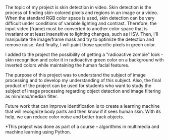 The topic of my project is skin detection in video. Skin detection is the
process of finding skin-colored pixels and regions in an image or a video.
When the standard RGB color space is used, skin detection can be very
difficult under conditions of variable lighting and contrast. Therefore,
the input video (frame) must be converted to another color space that is
invariant or at least insensitive to lighting changes, such as HSV. Then, I'll
manipulate the image/frame mask and try to optimize the detection and
remove noise. And finally, I will paint those specific pixels in green color.

I added to the project the possibility of getting a "radioactive zombie"
look - skin recognition and color it in radioactive green color on a
background with inverted colors while maintaining the human facial
features.

The purpose of this project was to understand the subject of image
processing and to develop my understanding of this subject. Also, the
final product of the project can be used for students who want to study
the subject of image processing regarding object detection and image
filtering as min/max/median filter.

Future work that can improve identification is to create a learning
machine that will recognize body parts and then know if it sees human
skin. With its help, we can reduce color noise and better track objects.

*This project was done as part of a course – algorithms in multimedia
and machine learning using Python.
